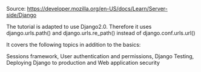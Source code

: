 Source: https://developer.mozilla.org/en-US/docs/Learn/Server-side/Django

The tutorial is adapted to use Django2.0. Therefore it uses django.urls.path() and django.urls.re_path() instead of django.conf.urls.url()

It covers the following topics in addition to the basics:

Sessions framework, User authentication and permissions, Django Testing, Deploying Django to production and Web application security
